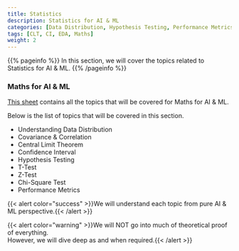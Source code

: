 ```yaml
---
title: Statistics
description: Statistics for AI & ML
categories: [Data Distribution, Hypothesis Testing, Performance Metrics]
tags: [CLT, CI, EDA, Maths]
weight: 2
---
```


{{% pageinfo %}}
In this section, we will cover the topics related to Statistics for AI & ML.
{{% /pageinfo %}}

###  Maths for AI & ML
[This sheet](https://docs.google.com/spreadsheets/d/1NUv9DrXJcFZs0SGHiLo8GSyCP58nR2_1lD1YDGzwC1A/edit?gid=1700540705#gid=1700540705) contains all the topics that will be covered for Maths for AI & ML.

Below is the list of topics that will be covered in this section.
- Understanding Data Distribution
- Covariance & Correlation
- Central Limit Theorem
- Confidence Interval
- Hypothesis Testing
- T-Test
- Z-Test
- Chi-Square Test
- Performance Metrics

{{< alert color="success" >}}We will understand each topic from pure AI & ML perspective.{{< /alert >}}

{{< alert color="warning" >}}We will NOT go into much of theoretical proof of everything. <br> However, we will dive deep as and when required.{{< /alert >}}